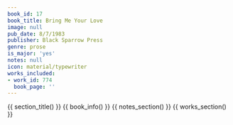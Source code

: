 ```yaml
---
book_id: 17
book_title: Bring Me Your Love
image: null
pub_date: 8/7/1983
publisher: Black Sparrow Press
genre: prose
is_major: 'yes'
notes: null
icon: material/typewriter
works_included:
- work_id: 774
  book_page: ''
---
```


{{ section_title() }}
{{ book_info() }}
{{ notes_section() }}
{{ works_section() }}
